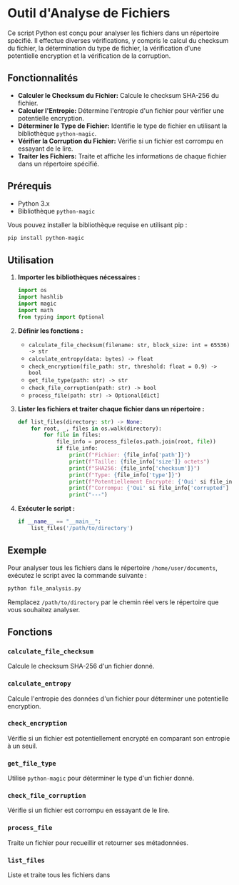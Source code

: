 # Outil d'Analyse de Fichiers

Ce script Python est conçu pour analyser les fichiers dans un répertoire spécifié. Il effectue diverses vérifications, y compris le calcul du checksum du fichier, la détermination du type de fichier, la vérification d'une potentielle encryption et la vérification de la corruption.

## Fonctionnalités

- **Calculer le Checksum du Fichier:** Calcule le checksum SHA-256 du fichier.
- **Calculer l'Entropie:** Détermine l'entropie d'un fichier pour vérifier une potentielle encryption.
- **Déterminer le Type de Fichier:** Identifie le type de fichier en utilisant la bibliothèque `python-magic`.
- **Vérifier la Corruption du Fichier:** Vérifie si un fichier est corrompu en essayant de le lire.
- **Traiter les Fichiers:** Traite et affiche les informations de chaque fichier dans un répertoire spécifié.

## Prérequis

- Python 3.x
- Bibliothèque `python-magic`

Vous pouvez installer la bibliothèque requise en utilisant pip :
```sh
pip install python-magic
```

## Utilisation

1. **Importer les bibliothèques nécessaires :**
    ```python
    import os
    import hashlib
    import magic
    import math
    from typing import Optional
    ```

2. **Définir les fonctions :**
    - `calculate_file_checksum(filename: str, block_size: int = 65536) -> str`
    - `calculate_entropy(data: bytes) -> float`
    - `check_encryption(file_path: str, threshold: float = 0.9) -> bool`
    - `get_file_type(path: str) -> str`
    - `check_file_corruption(path: str) -> bool`
    - `process_file(path: str) -> Optional[dict]`

3. **Lister les fichiers et traiter chaque fichier dans un répertoire :**
    ```python
    def list_files(directory: str) -> None:
        for root, _, files in os.walk(directory):
            for file in files:
                file_info = process_file(os.path.join(root, file))
                if file_info:
                    print(f"Fichier: {file_info['path']}")
                    print(f"Taille: {file_info['size']} octets")
                    print(f"SHA256: {file_info['checksum']}")
                    print(f"Type: {file_info['type']}")
                    print(f"Potentiellement Encrypté: {'Oui' si file_info['potentially_encrypted'] else 'Non'}")
                    print(f"Corrompu: {'Oui' si file_info['corrupted'] else 'Non'}")
                    print("---")
    ```

4. **Exécuter le script :**
    ```python
    if __name__ == "__main__":
        list_files('/path/to/directory')
    ```

## Exemple

Pour analyser tous les fichiers dans le répertoire `/home/user/documents`, exécutez le script avec la commande suivante :

```sh
python file_analysis.py
```

Remplacez `/path/to/directory` par le chemin réel vers le répertoire que vous souhaitez analyser.

## Fonctions

### `calculate_file_checksum`
Calcule le checksum SHA-256 d'un fichier donné.

### `calculate_entropy`
Calcule l'entropie des données d'un fichier pour déterminer une potentielle encryption.

### `check_encryption`
Vérifie si un fichier est potentiellement encrypté en comparant son entropie à un seuil.

### `get_file_type`
Utilise `python-magic` pour déterminer le type d'un fichier donné.

### `check_file_corruption`
Vérifie si un fichier est corrompu en essayant de le lire.

### `process_file`
Traite un fichier pour recueillir et retourner ses métadonnées.

### `list_files`
Liste et traite tous les fichiers dans 
